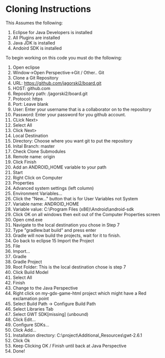 Cloning Instructions
=====

This Assumes the following:

1. Eclipse for Java Developers is installed
2. All Plugins are installed
3. Java JDK is installed
4. Andoird SDK is installed


To begin working on this code you must do the following:

1. Open eclipse
2. Window->Open Perspective->Git / Other.. Git
3. Clone a Git Repository
  1. URL: https://github.com/jagorski2/board.git
  2. HOST: github.com
  3. Repository path: /jagorski2/board.git
  4. Protocol: https
  5. Port: Leave blank
  6. User: Enter your username that is a collaborator on to the repository
  7. Password: Enter your password for you github account.
4. CLick Next>
5. Select All
6. Click Next>
7. Local Destination
  1. Directory: Choose where you want git to put the repository
  2. Inital Branch: master
  3. Check Clone Submodules
  4. Remote name: origin
8. Click Finish
9. Add an ANDROID_HOME variable to your path
  1. Start
  2. Right Click on Computer
  3. Properties
  4. Advanced system settings (left column)
  5. Environment Variables...
  6. Click the "New..." button that is for User Variables not System
  7. Variable name: ANDROID_HOME
  8. Variable value: C:\Program Files (x86)\Android\android-sdk
  9. Click OK on all windows then exit out of the Computer Properties screen
10. Open cmd.exe
11. Navigate to the local destination you chose in Step 7
12. Type "gradlew.bat build" and press enter
13. Gradle will now build the projects, wait for it to finish.
14. Go back to eclipse
15 Import the Project
  1. File
  2. Import...
  3. Gradle
  4. Gradle Project
  5. Root Folder: This is the local destination chose is step 7
  6. Click Build Model
  7. Select All
  8. Finish
16. Change to the Java Perspective
17. Right click on my-gdx-game-html project which might have a Red exclamation point
18. Select Build Path -> Configure Build Path
19. Select Libraries Tab
20. Select GWT SDK[missing] (unbound)
21. Click Edit...
22. Configure SDKs...
23. Click Add...
24. Installation directory: C:\project\Additional_Resources\gwt-2.6.1
25. Click Ok
26. Keep Clicking OK / Finish until back at Java Perspective
27. Done!
    

